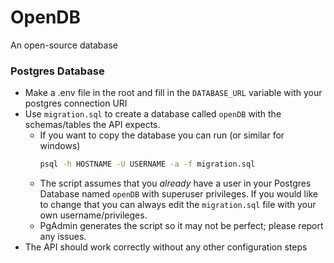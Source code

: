 # OpenDB
An open-source database

### Postgres Database
- Make a .env file in the root and fill in the `DATABASE_URL` variable with your postgres connection URI
- Use `migration.sql` to create a database called `openDB` with the schemas/tables the API expects.
    + If you want to copy the database you can run (or similar for windows)
        ```bash
        psql -h HOSTNAME -U USERNAME -a -f migration.sql
        ```
    + The script assumes that you *already* have a user in your Postgres Database named `openDB` with superuser privileges. If you would like to change that you can always edit the `migration.sql` file with your own username/privileges.
    + PgAdmin generates the script so it may not be perfect; please report any issues.
- The API should work correctly without any other configuration steps